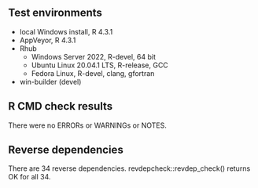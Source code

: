 ## Test environments

* local Windows install, R 4.3.1
* AppVeyor, R 4.3.1
* Rhub
    + Windows Server 2022, R-devel, 64 bit
    + Ubuntu Linux 20.04.1 LTS, R-release, GCC
    + Fedora Linux, R-devel, clang, gfortran
* win-builder (devel)

## R CMD check results

There were no ERRORs or WARNINGs or NOTES.

## Reverse dependencies

There are 34 reverse dependencies. revdepcheck::revdep_check() returns OK for all 34.
 

